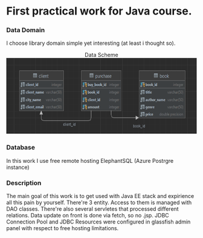 # First practical work for Java course.
### Data Domain
I choose library domain simple yet interesting (at least i thought so).

<p align="center">
  Data Scheme<br>
  <img width="600" height="200" src="https://github.com/Anteii/JavaLab1/blob/main/schema.png">
</p>

### Database
In this work I use free remote hosting ElephantSQL (Azure Postrgre instance)

### Description
The main goal of this work is to get used with Java EE stack and expirience all this pain by yourself.
There're 3 entity. Access to them is managed with DAO classes.
There're also several servletes that processed different relations. 
Data update on front is done via fetch, so no .jsp.
JDBC Connection Pool and JDBC Resources were configured in glassfish admin panel with respect to free hosting limitations.
